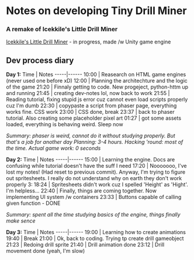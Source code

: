 # Notes on developing Tiny Drill Miner 
### A remake of Icekkile's Little Drill Miner

[Icekkile's Little Drill Miner](https://github.com/Icekkile/LittleDrillMiner) - in progress, made /w Unity game engine


## Dev process diary

**Day 1:**
Time | Notes
-----|------
10:00 | Reasearch on HTML game engines (never used one before xD)
12:00 | Planning the architechture and the logic of the game
21:20 | Finnaly getting to code. New progeject, python-httm up and running
21:45 | creating dev-notes lol, now back to work
21:55 | Reading tutorial, fixing stupid js error cuz cannot even load scripts properly cuz I'm dumb
22:30 | copypaste a script from phaser page, everything works fine. CSS work
23:00 | CSS done, break
23:37 | back to phaser tutorial. Also creating some placeholder pixel art
01:27 | got some assets loaded, everything is behaving weird. Sleep now

*Summary: phaser is weird, cannot do it without studying properly. But that's a job for another day*
*Planning: 3-4 hours. Hacking 'round: most of the time. Actual game work: 0 seconds*

**Day 2:**
Time | Notes
-----|------
15:00 | Learning the engine. Docs are confusing while tutorial doesn't have the suff I need
17:20 | Nooooooo, I've lost my notes! (Had reset to previous commit). Anyway, I'm trying to figure out spritesheets. I really do not understand why on earth they don't work properly 3:
18:24 | Spritesheets didn't work cuz I spelled 'Height' as 'Hight'. I'm helpless...
22:40 | Finally, things are coming together. Now implementing UI system /w containers
23:33 | Buttons capable of calling given function - DONE

*Summary: spent all the time studying basics of the engine, things finally make sence*

**Day 3:**
Time | Notes
-----|------
19:00 | Learning how to create animations
19:40 | Break
21:00 | Ok, back to coding. Trying tp create drill gameobject
21:23 | Redoing drill sprite
21:40 | Drill animation done
23:12 | Drill movement done (yeah, I'm slow)